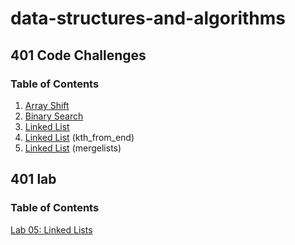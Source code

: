 # data-structures-and-algorithms

## 401 Code Challenges

### Table of Contents

1. [Array Shift](401-code-challenges/array-shift/README.md) 
2. [Binary Search](401-code-challenges/README/Binary-Search.md)
3. [Linked List](401-code-challenges/README/Linked-List-Code-Challenge.md)
4. [Linked List](401-code-challenges/README/Linked-List(kth_from_end).md) (kth_from_end)
5. [Linked List](401-code-challenges/README/Linked-List(merged_List).md) (mergelists)

## 401 lab

### Table of Contents

[Lab 05: Linked Lists](401-code-challenges/README/Linked-Lists.md)

